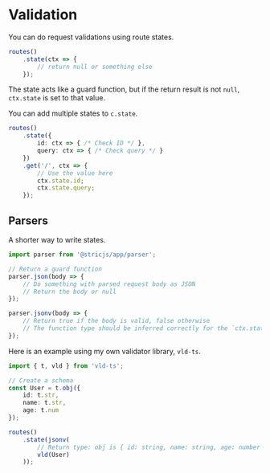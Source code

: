 # Validation
You can do request validations using route states.
```ts
routes()
    .state(ctx => {
        // return null or something else
    });
```
The state acts like a guard function, but if the return result is not `null`, `ctx.state` is set to that value.

You can add multiple states to `c.state`.
```ts
routes()
    .state({
        id: ctx => { /* Check ID */ },
        query: ctx => { /* Check query */ }
    })
    .get('/', ctx => {
        // Use the value here
        ctx.state.id;
        ctx.state.query;
    });
```

## Parsers
A shorter way to write states.
```ts
import parser from '@stricjs/app/parser';

// Return a guard function
parser.json(body => { 
    // Do something with parsed request body as JSON 
    // Return the body or null
});

parser.jsonv(body => {
    // Return true if the body is valid, false otherwise
    // The function type should be inferred correctly for the `ctx.state` type to work
});
```

Here is an example using my own validator library, `vld-ts`.
```ts
import { t, vld } from 'vld-ts';

// Create a schema
const User = t.obj({
    id: t.str,
    name: t.str,
    age: t.num
});

routes()
    .state(jsonv(
        // Return type: obj is { id: string, name: string, age: number }
        vld(User)
    ));
```
